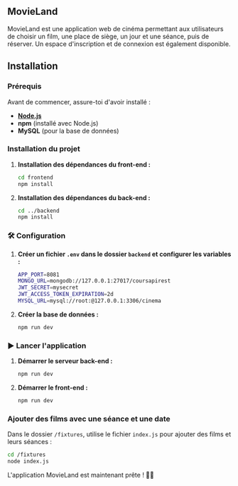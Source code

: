 ## MovieLand

MovieLand est une application web de cinéma permettant aux utilisateurs de choisir un film, une place de siège, un jour et une séance, puis de réserver. Un espace d'inscription et de connexion est également disponible.

## Installation

### Prérequis

Avant de commencer, assure-toi d'avoir installé :

- **[Node.js](https://nodejs.org/)**
- **npm** (installé avec Node.js)
- **MySQL** (pour la base de données)

### Installation du projet

1. **Installation des dépendances du front-end :**

   ```bash
   cd frontend
   npm install
   ```

2. **Installation des dépendances du back-end :**

   ```bash
   cd ../backend
   npm install
   ```

### 🛠 Configuration

1. **Créer un fichier `.env` dans le dossier `backend` et configurer les variables :**

   ```bash
   APP_PORT=8081
   MONGO_URL=mongodb://127.0.0.1:27017/coursapirest
   JWT_SECRET=mysecret
   JWT_ACCESS_TOKEN_EXPIRATION=2d
   MYSQL_URL=mysql://root:@127.0.0.1:3306/cinema
   ```

2. **Créer la base de données :**
   ```bash
   npm run dev
   ```

### ▶️ Lancer l'application

1. **Démarrer le serveur back-end :**

   ```bash
   npm run dev
   ```

2. **Démarrer le front-end :**
   ```bash
   npm run dev
   ```

### Ajouter des films avec une séance et une date

Dans le dossier `/fixtures`, utilise le fichier `index.js` pour ajouter des films et leurs séances :

```bash
cd /fixtures
node index.js
```

L'application MovieLand est maintenant prête ! 🎥🍿
